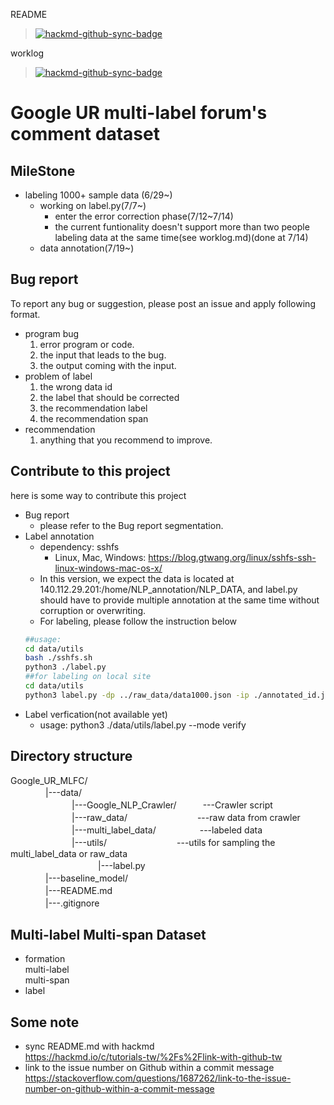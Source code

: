 README
>[![hackmd-github-sync-badge](https://hackmd.io/2qQKhR-hRq-62aXKv4n6cg/badge)](https://hackmd.io/2qQKhR-hRq-62aXKv4n6cg)  

worklog 
>[![hackmd-github-sync-badge](https://hackmd.io/TX6rpzlaSkuiE9k3Cu-vKQ/badge)](https://hackmd.io/TX6rpzlaSkuiE9k3Cu-vKQ)
# Google UR multi-label forum's comment dataset
## MileStone
* labeling 1000+ sample data (6/29~)
    * working on label.py(7/7~)
        * enter the error correction phase(7/12~7/14)
        * the current funtionality doesn't support more than two people labeling data at the same time(see worklog.md)(done at 7/14)
    * data annotation(7/19~)   

## Bug report
To report any bug or suggestion, please post an issue and apply following format.  
* program bug  
    1. error program or code.
    2. the input that leads to the bug.
    3. the output coming with the input.
* problem of label  
    1. the wrong data id
    2. the label that should be corrected
    3. the recommendation label
    4. the recommendation span
* recommendation
    1. anything that you recommend to improve.
## Contribute to this project
here is some way to contribute this project
* Bug report
    * please refer to the Bug report segmentation.
* Label annotation  
    * dependency: sshfs
        * Linux, Mac, Windows: https://blog.gtwang.org/linux/sshfs-ssh-linux-windows-mac-os-x/   
    * In this version, we expect the data is located at 140.112.29.201:/home/NLP_annotation/NLP_DATA, and label.py should have to provide multiple annotation at the same time without corruption or overwriting.  
    * For labeling, please follow the instruction below  
    ```bash
    ##usage:
    cd data/utils
    bash ./sshfs.sh
    python3 ./label.py
    ##for labeling on local site
    cd data/utils
    python3 label.py -dp ../raw_data/data1000.json -ip ./annotated_id.json -lp ./data_label.json -op ../multi_label_data/data1000label.json
    ```
* Label verfication(not available yet)
    * usage: python3 ./data/utils/label.py --mode verify
## Directory structure
Google_UR_MLFC/  
　　　　|---data/　  
　　　　　　　|---Google_NLP_Crawler/　　　---Crawler script   
　　　　　　　|---raw_data/　　　　　　　　---raw data from crawler   
　　　　　　　|---multi_label_data/　　　　　---labeled data   
　　　　　　　|---utils/　　　　　　　　---utils for sampling the multi_label_data
        or raw_data   
　　　　　　　　　　|---label.py  
　　　　|---baseline_model/  
　　　　|---README.md  
　　　　|---.gitignore  
## Multi-label Multi-span Dataset
* formation  
 multi-label  
 multi-span
* label  

## Some note
* sync README.md with hackmd  
https://hackmd.io/c/tutorials-tw/%2Fs%2Flink-with-github-tw
* link to the issue number on Github within a commit message
https://stackoverflow.com/questions/1687262/link-to-the-issue-number-on-github-within-a-commit-message
